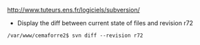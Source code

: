 http://www.tuteurs.ens.fr/logiciels/subversion/

* Display the diff between current state of files and revision r72
```
/var/www/cemaforre2$ svn diff --revision r72
```